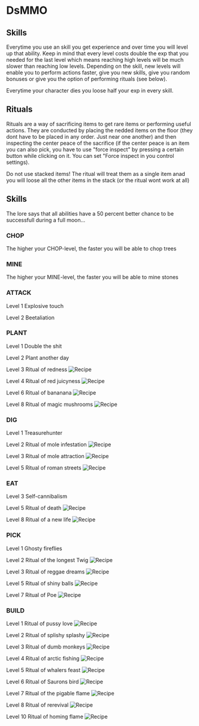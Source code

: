 # DsMMO


## Skills
Everytime you use an skill you get experience and over time you will level up that ability.
Keep in mind that every level costs double the exp that you needed for the last level which means reaching high levels will be much slower than reaching low levels.
Depending on the skill, new levels will enable you to perform actions faster, give you new skills, give you random bonuses or give you the option of performing rituals (see below).

Everytime your character dies you loose half your exp in every skill.


## Rituals
Rituals are a way of sacrificing items to get rare items or performing useful actions.
They are conducted by placing the nedded items on the floor (they dont have to be placed in any order. Just near one another) and then inspecting the center peace of the sacrifice
(if the center peace is an item you can also pick, you have to use "force inspect" by pressing a certain button while clicking on it. You can set "Force inspect in you control settings).

Do not use stacked items!
The ritual will treat them as a single item anad you will loose all the other items in the stack (or the ritual wont work at all)


## Skills

The lore says that all abilities have a 50 percent better chance to be successfull during a full moon...



### CHOP
The higher your CHOP-level, the faster you will be able to chop trees

### MINE
The higher your MINE-level, the faster you will be able to mine stones

### ATTACK

Level 1
Explosive touch

Level 2
Beetaliation
 
### PLANT

Level 1
Double the shit

Level 2
Plant another day

Level 3
Ritual of redness
![Recipe](./recipes/berries.png)

Level 4
Ritual of red juicyness
![Recipe](./recipes/berries_juicy.png)

Level 6
Ritual of bananana
![Recipe](./recipes/cave_banana.png)

Level 8
Ritual of magic mushrooms
![Recipe](./recipes/living_log.png)


### DIG

Level 1
Treasurehunter

Level 2
Ritual of mole infestation
![Recipe](./recipes/molehill.png)

Level 3
Ritual of mole attraction
![Recipe](./recipes/shovel.png)

Level 5
Ritual of roman streets
![Recipe](./recipes/pitchfork.png)


### EAT

Level 3
Self-cannibalism

Level 5
Ritual of death
![Recipe](./recipes/amulet.png)

Level 8
Ritual of a new life
![Recipe](./recipes/deerclops_eyeball.png)


### PICK

Level 1
Ghosty fireflies

Level 2
Ritual of the longest Twig
![Recipe](./recipes/twigs.png)

Level 3
Ritual of reggae dreams
![Recipe](./recipes/cutgrass.png)

Level 5
Ritual of shiny balls
![Recipe](./recipes/lightbulb.png)

Level 7
Ritual of Poe
![Recipe](./recipes/cutreed.png)


### BUILD

Level 1
Ritual of pussy love
![Recipe](./recipes/coontail.png)

Level 2
Ritual of splishy splashy
![Recipe](./recipes/fish.png)

Level 3
Ritual of dumb monkeys
![Recipe](./recipes/cave_banana_cooked.png)

Level 4
Ritual of arctic fishing
![Recipe](./recipes/walrus_camp.png)

Level 5
Ritual of whalers feast
![Recipe](./recipes/walrus_tusk.png)

Level 6
Ritual of Saurons bird
![Recipe](./recipes/tallbirdegg.png)

Level 7
Ritual of the pigable flame
![Recipe](./recipes/firepit.png)

Level 8
Ritual of rerevival
![Recipe](./recipes/skeleton_player.png)

Level 10
Ritual of homing flame
![Recipe](./recipes/campfire.png)